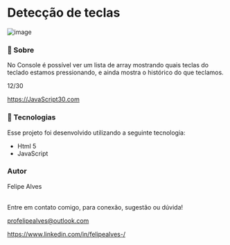 # Detecção de teclas

![image](https://user-images.githubusercontent.com/78622458/174498057-a2464239-da54-41c3-bcc8-5a8d06f77db0.png)

### 🔖 Sobre
No Console é possível ver um lista de array mostrando quais teclas do teclado estamos pressionando, e ainda mostra o histórico do que teclamos.

12/30

https://JavaScript30.com

### 🚀 Tecnologias
Esse projeto foi desenvolvido utilizando a seguinte tecnologia:

+ Html 5
+ JavaScript

### Autor
Felipe Alves <br/><br/>


Entre em contato comigo, para conexão, sugestão ou dúvida! <br/>

profelipealves@outlook.com <br/>

https://www.linkedin.com/in/felipealves-/
